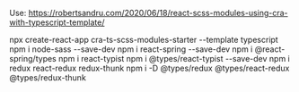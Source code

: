 Use:
https://robertsandru.com/2020/06/18/react-scss-modules-using-cra-with-typescript-template/

npx create-react-app cra-ts-scss-modules-starter --template typescript
npm i node-sass --save-dev
npm i react-spring --save-dev
npm i @react-spring/types
npm i react-typist
npm i @types/react-typist --save-dev
npm i redux react-redux redux-thunk
npm i -D @types/redux @types/react-redux @types/redux-thunk
